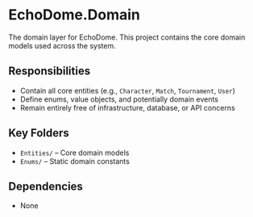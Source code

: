 ﻿# EchoDome.Domain

The domain layer for EchoDome. This project contains the core domain models used across the system.

## Responsibilities

- Contain all core entities (e.g., `Character`, `Match`, `Tournament`, `User`)
- Define enums, value objects, and potentially domain events
- Remain entirely free of infrastructure, database, or API concerns

## Key Folders

- `Entities/` – Core domain models
- `Enums/` – Static domain constants

## Dependencies

- None
